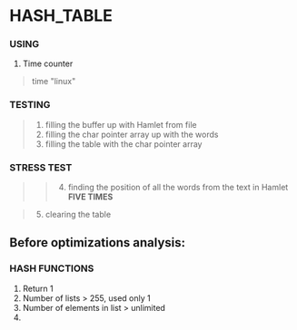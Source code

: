 # HASH_TABLE

### USING
1. Time counter
  > time "linux"

### TESTING
  
  > 1. filling the buffer up with Hamlet from file
  > 2. filling the char pointer array up with the words
  > 3. filling the table with the char pointer array

### STRESS TEST
  >   > 4. finding the position of all the words from the text in Hamlet **FIVE TIMES**
  
  > 5. clearing the table

Before optimizations analysis:
------------------------------

### HASH FUNCTIONS

1.  Return 1
  1. Number of lists
    > 255, used only 1
  2. Number of elements in list
    > unlimited
2. 
